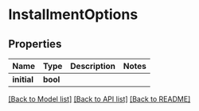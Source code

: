# InstallmentOptions

## Properties
Name | Type | Description | Notes
------------ | ------------- | ------------- | -------------
**initial** | **bool** |  | 

[[Back to Model list]](../README.md#documentation-for-models) [[Back to API list]](../README.md#documentation-for-api-endpoints) [[Back to README]](../README.md)


